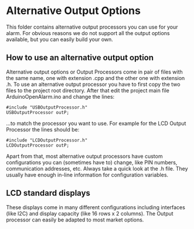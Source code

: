 # Alternative Output Options

This folder contains alternative output processors you can use for your alarm.
For obvious reasons we do not support all the output options available, but you 
can easily build your own.

## How to use an alternative output option

Alternative output options or Output Processors come in pair of files with the 
same name, one with extension .cpp and the other one with extension .h.
To use an alternative output processor you have to first copy the two files to 
the project root directory. After that edit the project main file 
ArduinoOpenAlarm.ino and change the lines:

```
#include "USBOutputProcessor.h"
USBOutputProcessor outP;
```

...to match the processor you want to use. For example for the LCD Output 
Processor the lines should be:

```
#include "LCDOutputProcessor.h"
LCDOutputProcessor outP;
```

Apart from that, most alternative output processors have custom configurations
you can (sometimes have to) change, like PIN numbers, communication addresses, 
etc. Always take a quick look at the .h file. They usually have enough in-line
information for configuration variables.

## LCD standard displays

These displays come in many different configurations including interfaces (like
I2C) and display capacity (like 16 rows x 2 columns). The Output processor can
easily be adapted to most market options.

